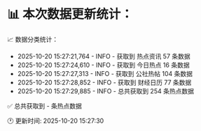 📊 本次数据更新统计：
==========================

📈 数据分类统计：
- 2025-10-20 15:27:21,764 - INFO - 获取到 热点资讯 57 条数据
- 2025-10-20 15:27:24,610 - INFO - 获取到 今日热点 16 条数据
- 2025-10-20 15:27:27,313 - INFO - 获取到 公社热帖 104 条数据
- 2025-10-20 15:27:28,852 - INFO - 获取到 财经日历 77 条数据
- 2025-10-20 15:27:29,885 - INFO - 总共获取到 254 条热点数据

✅ 总共获取到 - 条热点数据

🕐 更新时间: 2025-10-20 15:27:30
